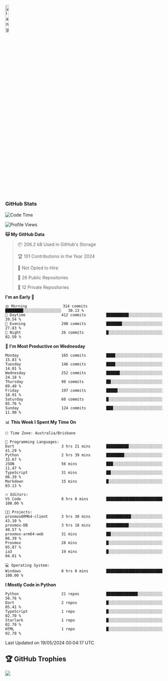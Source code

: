 <p align="left"><img width=15%" src="https://github.com/alansmathew/alansmathew/raw/master/lang.gif" alt="lang image here" /></p>

# <h3 align="left">GitHub Stats</h3>

<!--START_SECTION:waka-->
![Code Time](http://img.shields.io/badge/Code%20Time-383%20hrs%2032%20mins-blue)

![Profile Views](http://img.shields.io/badge/Profile%20Views-0-blue)

**🐱 My GitHub Data** 

> 📦 206.2 kB Used in GitHub's Storage 
 > 
> 🏆 101 Contributions in the Year 2024
 > 
> 🚫 Not Opted to Hire
 > 
> 📜 26 Public Repositories 
 > 
> 🔑 12 Private Repositories 
 > 
**I'm an Early 🐤** 

```text
🌞 Morning                314 commits         ████████░░░░░░░░░░░░░░░░░   30.13 % 
🌆 Daytime                412 commits         ██████████░░░░░░░░░░░░░░░   39.54 % 
🌃 Evening                290 commits         ███████░░░░░░░░░░░░░░░░░░   27.83 % 
🌙 Night                  26 commits          █░░░░░░░░░░░░░░░░░░░░░░░░   02.50 % 
```
📅 **I'm Most Productive on Wednesday** 

```text
Monday                   165 commits         ████░░░░░░░░░░░░░░░░░░░░░   15.83 % 
Tuesday                  146 commits         ████░░░░░░░░░░░░░░░░░░░░░   14.01 % 
Wednesday                252 commits         ██████░░░░░░░░░░░░░░░░░░░   24.18 % 
Thursday                 98 commits          ██░░░░░░░░░░░░░░░░░░░░░░░   09.40 % 
Friday                   197 commits         █████░░░░░░░░░░░░░░░░░░░░   18.91 % 
Saturday                 60 commits          █░░░░░░░░░░░░░░░░░░░░░░░░   05.76 % 
Sunday                   124 commits         ███░░░░░░░░░░░░░░░░░░░░░░   11.90 % 
```


📊 **This Week I Spent My Time On** 

```text
🕑︎ Time Zone: Australia/Brisbane

💬 Programming Languages: 
Dart                     3 hrs 21 mins       ██████████░░░░░░░░░░░░░░░   41.29 % 
Python                   2 hrs 39 mins       ████████░░░░░░░░░░░░░░░░░   32.67 % 
JSON                     56 mins             ███░░░░░░░░░░░░░░░░░░░░░░   11.47 % 
TypeScript               31 mins             ██░░░░░░░░░░░░░░░░░░░░░░░   06.39 % 
Markdown                 15 mins             █░░░░░░░░░░░░░░░░░░░░░░░░   03.13 % 

🔥 Editors: 
VS Code                  8 hrs 8 mins        █████████████████████████   100.00 % 

🐱‍💻 Projects: 
proxmoxARM64-client      3 hrs 30 mins       ███████████░░░░░░░░░░░░░░   43.10 % 
proxmox-DB               3 hrs 18 mins       ██████████░░░░░░░░░░░░░░░   40.57 % 
proxmox-arm64-web        31 mins             ██░░░░░░░░░░░░░░░░░░░░░░░   06.39 % 
Proxmox                  28 mins             █░░░░░░░░░░░░░░░░░░░░░░░░   05.87 % 
ia3                      19 mins             █░░░░░░░░░░░░░░░░░░░░░░░░   04.01 % 

💻 Operating System: 
Windows                  8 hrs 8 mins        █████████████████████████   100.00 % 
```

**I Mostly Code in Python** 

```text
Python                   21 repos            ██████████████░░░░░░░░░░░   56.76 % 
Dart                     2 repos             █░░░░░░░░░░░░░░░░░░░░░░░░   05.41 % 
TypeScript               1 repo              █░░░░░░░░░░░░░░░░░░░░░░░░   02.70 % 
Starlark                 1 repo              █░░░░░░░░░░░░░░░░░░░░░░░░   02.70 % 
HTML                     1 repo              █░░░░░░░░░░░░░░░░░░░░░░░░   02.70 % 
```




 Last Updated on 19/05/2024 00:04:17 UTC
<!--END_SECTION:waka-->

## 🏆 GitHub Trophies

![](https://github-profile-trophy.vercel.app/?username=samh06&theme=discord&no-frame=true&no-bg=false&margin-w=4)
